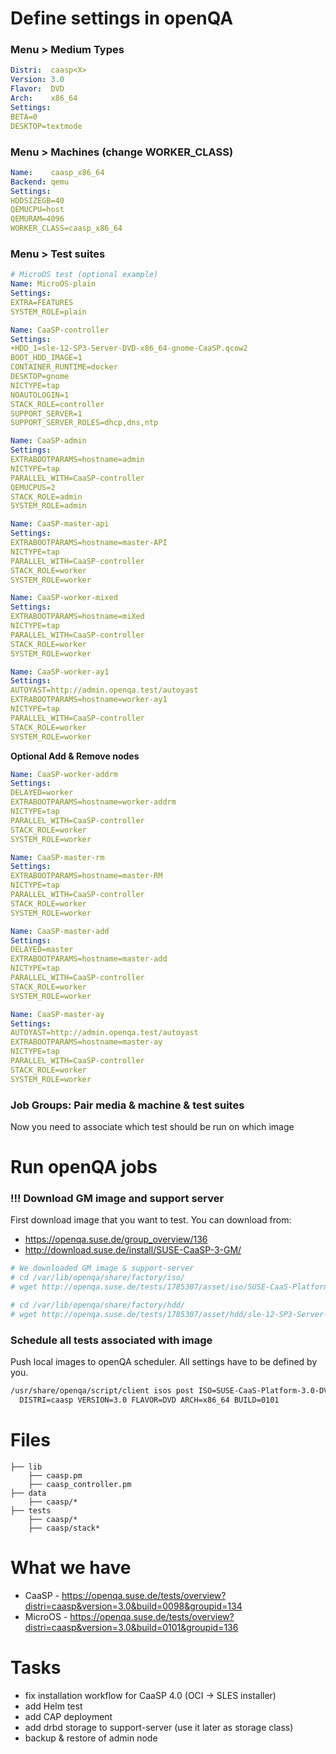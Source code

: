 # Define settings in openQA

### Menu > Medium Types
```yaml
Distri:  caasp<X>
Version: 3.0
Flavor:  DVD
Arch:    x86_64
Settings:
BETA=0
DESKTOP=textmode
```

### Menu > Machines (change WORKER_CLASS)
```yaml
Name:    caasp_x86_64
Backend: qemu
Settings:
HDDSIZEGB=40
QEMUCPU=host
QEMURAM=4096
WORKER_CLASS=caasp_x86_64
```

### Menu > Test suites
```yaml
# MicroOS test (optional example)
Name: MicroOS-plain
Settings:
EXTRA=FEATURES
SYSTEM_ROLE=plain
```

```yaml
Name: CaaSP-controller
Settings:
+HDD_1=sle-12-SP3-Server-DVD-x86_64-gnome-CaaSP.qcow2
BOOT_HDD_IMAGE=1
CONTAINER_RUNTIME=docker
DESKTOP=gnome
NICTYPE=tap
NOAUTOLOGIN=1
STACK_ROLE=controller
SUPPORT_SERVER=1
SUPPORT_SERVER_ROLES=dhcp,dns,ntp

Name: CaaSP-admin
Settings:
EXTRABOOTPARAMS=hostname=admin
NICTYPE=tap
PARALLEL_WITH=CaaSP-controller
QEMUCPUS=2
STACK_ROLE=admin
SYSTEM_ROLE=admin

Name: CaaSP-master-api
Settings:
EXTRABOOTPARAMS=hostname=master-API
NICTYPE=tap
PARALLEL_WITH=CaaSP-controller
STACK_ROLE=worker
SYSTEM_ROLE=worker

Name: CaaSP-worker-mixed
Settings:
EXTRABOOTPARAMS=hostname=miXed
NICTYPE=tap
PARALLEL_WITH=CaaSP-controller
STACK_ROLE=worker
SYSTEM_ROLE=worker

Name: CaaSP-worker-ay1
Settings:
AUTOYAST=http://admin.openqa.test/autoyast
EXTRABOOTPARAMS=hostname=worker-ay1
NICTYPE=tap
PARALLEL_WITH=CaaSP-controller
STACK_ROLE=worker
SYSTEM_ROLE=worker
```

**Optional Add & Remove nodes**

```yaml
Name: CaaSP-worker-addrm
Settings:
DELAYED=worker
EXTRABOOTPARAMS=hostname=worker-addrm
NICTYPE=tap
PARALLEL_WITH=CaaSP-controller
STACK_ROLE=worker
SYSTEM_ROLE=worker
```

```yaml
Name: CaaSP-master-rm
Settings:
EXTRABOOTPARAMS=hostname=master-RM
NICTYPE=tap
PARALLEL_WITH=CaaSP-controller
STACK_ROLE=worker
SYSTEM_ROLE=worker

Name: CaaSP-master-add
Settings:
DELAYED=master
EXTRABOOTPARAMS=hostname=master-add
NICTYPE=tap
PARALLEL_WITH=CaaSP-controller
STACK_ROLE=worker
SYSTEM_ROLE=worker

Name: CaaSP-master-ay
Settings:
AUTOYAST=http://admin.openqa.test/autoyast
EXTRABOOTPARAMS=hostname=master-ay
NICTYPE=tap
PARALLEL_WITH=CaaSP-controller
STACK_ROLE=worker
SYSTEM_ROLE=worker
```


### Job Groups: Pair media & machine & test suites
Now you need to associate which test should be run on which image

# Run openQA jobs

### !!! Download GM image and support server
First download image that you want to test. You can download from:
 - https://openqa.suse.de/group_overview/136
 - http://download.suse.de/install/SUSE-CaaSP-3-GM/
```bash
# We downloaded GM image & support-server
# cd /var/lib/openqa/share/factory/iso/
# wget http://openqa.suse.de/tests/1785307/asset/iso/SUSE-CaaS-Platform-3.0-DVD-x86_64-Build0101-Media1.iso

# cd /var/lib/openqa/share/factory/hdd/
# wget http://openqa.suse.de/tests/1785307/asset/hdd/sle-12-SP3-Server-DVD-x86_64-gnome-CaaSP.qcow2
```

### Schedule all tests associated with image
Push local images to openQA scheduler. All settings have to be defined by you.
```bash
/usr/share/openqa/script/client isos post ISO=SUSE-CaaS-Platform-3.0-DVD-x86_64-Build0101-Media1.iso \
  DISTRI=caasp VERSION=3.0 FLAVOR=DVD ARCH=x86_64 BUILD=0101
```

# Files
```
├── lib
    ├── caasp.pm
    ├── caasp_controller.pm
├── data
    ├── caasp/*
├── tests
    ├── caasp/*
    ├── caasp/stack*
```
 
 # What we have
 - CaaSP   - https://openqa.suse.de/tests/overview?distri=caasp&version=3.0&build=0098&groupid=134 
 - MicroOS - https://openqa.suse.de/tests/overview?distri=caasp&version=3.0&build=0101&groupid=136

# Tasks
 - fix installation workflow for CaaSP 4.0 (OCI -> SLES installer)
 - add Helm test
 - add CAP deployment
 - add drbd storage to support-server (use it later as storage class)
 - backup & restore of admin node
